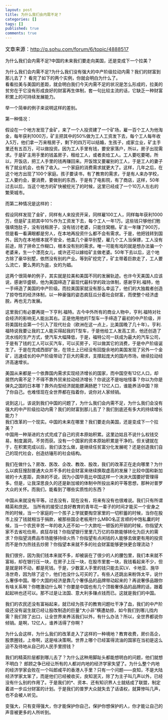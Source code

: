 ```yaml
---
layout: post
title: 为什么我们会内需不足？
categories: []
tags: []
published: true
comments: true
---
```

<p><span class="Apple-style-span"><p style="margin-top: 15px;margin-right: 0px;margin-bottom: 15px;margin-left: 0px;padding-top: 0px;padding-right: 0px;padding-bottom: 0px;padding-left: 0px"><font color="#000000"><span class="Apple-style-span"><span style="margin-top: 0px;margin-right: 0px;margin-bottom: 0px;margin-left: 0px;padding-top: 0px;padding-right: 0px;padding-bottom: 0px;padding-left: 0px;font-size: medium">文章来源：</span><a href="http://q.sohu.com/forum/6/topic/4888517"><span style="margin-top: 0px;margin-right: 0px;margin-bottom: 0px;margin-left: 0px;padding-top: 0px;padding-right: 0px;padding-bottom: 0px;padding-left: 0px;font-size: medium">http://q.sohu.com/forum/6/topic/4888517</span></a></span></font></p><p style="margin-top: 15px;margin-right: 0px;margin-bottom: 15px;margin-left: 0px;padding-top: 0px;padding-right: 0px;padding-bottom: 0px;padding-left: 0px"><font color="#000000">为什么我们会内需不足?中国的未来我们要走向美国，还是变成下一个拉美？</font></p><p style="margin-top: 15px;margin-right: 0px;margin-bottom: 15px;margin-left: 0px;padding-top: 0px;padding-right: 0px;padding-bottom: 0px;padding-left: 0px"><font color="#000000">为什么我们会内需不足?为什么我们没有强大的中产阶级拉动内需？我们的财富到那儿去了？ 看完了如下的两个实例，你就会明白为什么了。&nbsp;<br />看看拉美与美国的差距，就会明白我们今天内需不足的状况是怎么形成的，拉美的贫穷在于它没有形成良好的财富再生体制，套一句比较主流的话，它缺乏一种财富积累上的可持续发展能力。</font></p><p style="margin-top: 15px;margin-right: 0px;margin-bottom: 15px;margin-left: 0px;padding-top: 0px;padding-right: 0px;padding-bottom: 0px;padding-left: 0px"><font color="#000000">举一个简单的例子来说明这样的差别。</font></p><p style="margin-top: 15px;margin-right: 0px;margin-bottom: 15px;margin-left: 0px;padding-top: 0px;padding-right: 0px;padding-bottom: 0px;padding-left: 0px"><font color="#000000">第一种情况：</font></p><p style="margin-top: 15px;margin-right: 0px;margin-bottom: 15px;margin-left: 0px;padding-top: 0px;padding-right: 0px;padding-bottom: 0px;padding-left: 0px"><font color="#000000">假设在一个地方发现了金矿，来了一个人投资建了一个矿场，雇一百个工人为他淘金，每年获利1000万，矿主把其中的50%做为工人工资发下去，每个工人每年收入5万，他们拿一万来租房子，剩下的四万可以结婚，生孩子，成家立业，矿主手里还有五百万，可以做投资。因为工人手里有钱，要安家落户，所以，房子出现需求。于是矿主用手里的钱盖房子，租给工人，或者卖给工人。工人要吃要喝，所以，开饭店，把工人手里的钱再赚回来。开饭馆又要雇别的工人，于是工人的妻子有了就业机会，也有了收入。一个家庭的消费需求就更大了。这样，几年之后，在这个地方出现了100个家庭。孩子要读书，有了教育的需求，于是有人来办学校，工人要约会，要消费，要做别的东西，于是有了电影院，有了商店，这样，50年过去以后，当这个地方的矿快被挖光了的时候，这里已经成了一个10万人左右的繁荣城市。</font></p><p style="margin-top: 15px;margin-right: 0px;margin-bottom: 15px;margin-left: 0px;padding-top: 0px;padding-right: 0px;padding-bottom: 0px;padding-left: 0px"><font color="#000000">而第二种情况是这样的：</font></p><p style="margin-top: 15px;margin-right: 0px;margin-bottom: 15px;margin-left: 0px;padding-top: 0px;padding-right: 0px;padding-bottom: 0px;padding-left: 0px"><font color="#000000">假设同样发现了金矿，同样有人来投资开采，同样雇100工人，同样每年获利1000万，但是矿主把其中10%作为工资发下去，每个工人一年1万。这些钱只够他们勉强填饱肚子，没有钱租房子，没有钱讨老婆，只能住窝棚。矿主一年赚了900万，但是看一看满眼都是穷人，在本地再投资什么都不会有需求。于是，他把钱转到国外，因为在本地根本就不安全，他盖几个豪华别墅，雇几个工人当保镖，工人没有前途，除了拼命工作糊口，根本没有别的需求。唯一可能有戏的就是想办法骗一个老婆来，生一个漂亮女儿，或许还可以嫁给矿主做老婆。50年下去以后，这个地方除了豪华别墅，依然没有别的产业。等到矿挖完了，矿主带着巨款走了，工人要么流亡，要么男的为盗，女的为娼。</font></p><p style="margin-top: 15px;margin-right: 0px;margin-bottom: 15px;margin-left: 0px;padding-top: 0px;padding-right: 0px;padding-bottom: 0px;padding-left: 0px"><font color="#000000">这两个很简单的例子，其实就是拉美和美国不同的发展轨迹。也许今天美国人应该说，感谢华盛顿，他为美国缔造了最现代最科学的政治体制，感谢亨利.福特，他一手缔造了美国的中产阶级。而拉美国家就没有那么幸运了，他们的大独裁者创造了掠夺性的经济体制，以一种豪强的姿态疯狂瓜分着社会财富，而使整个经济虚脱，再也无力发展。</font></p><p style="margin-top: 15px;margin-right: 0px;margin-bottom: 15px;margin-left: 0px;padding-top: 0px;padding-right: 0px;padding-bottom: 0px;padding-left: 0px"><font color="#000000">这里我们有必要再提一下亨利.福特。古今中外所有的商业人物中，亨利.福特对社会经济的影响无人能出其右。正是他用他的T型车一手缔造了最初的中产阶级，并将美国社会第一个引入了现代社会（欧洲在这一点上，比美国晚了几十年）。亨利.福特说我要让我的工人能买得起我的T型车，于是他给工人发高工资，他还创造了流水线的生产方式，使汽车大幅降低，于是，福特公司一跃成为最大的汽车公司，于是有了钱的工人可以买汽车，可以买房子，可以做其它的消费，于是中产阶级诞生了。于是在完成西部扩张，在领土上已经没有回旋余地的美国发现了另外一个金矿，迅速成长的中产阶级带动了巨大的需求，支撑起庞大的国内市场，继续拉动经济高速增长。</font></p><p style="margin-top: 15px;margin-right: 0px;margin-bottom: 15px;margin-left: 0px;padding-top: 0px;padding-right: 0px;padding-bottom: 0px;padding-left: 0px"><font color="#000000">美国从来都是一个依靠国内需求实现经济增长的国家，而中国空有12亿人口，却居然内需不足？不得不靠外贸来拉动经济增长？你说这不是咄咄怪事？你以为你是弹丸之国的日本哪？靠外向型经济就能膘满肠肥？12亿人口，谁能养活中国？除了你自己。也难怪现在全世界都在指着你，说你对人家倾销。</font></p><p style="margin-top: 15px;margin-right: 0px;margin-bottom: 15px;margin-left: 0px;padding-top: 0px;padding-right: 0px;padding-bottom: 0px;padding-left: 0px"><font color="#000000">说到这儿，该说到我们中国的问题了，为什么我们会内需不足，为什么我们会没有强大的中产阶级拉动内需？我们的财富到那儿去了？我们到底还有多大的持续增长能力？&nbsp;<br />我们改革的一个现实。中国的未来在哪里？我们要走向美国，还是变成下一个拉美？&nbsp;<br />中国用一种渐进的方式完成了自己的资本原始积累。这里边姑且不说什么权钱交易，制度漏洞，不劳而获。没有一个国家的资本原始积累是干净的。但关键就在于，在积累完成以后，我们该怎么做，是继续任贫富分化发展呢？还是创造我们自己的现代社会，创造纺锤形的社会结构。</font></p><p style="margin-top: 15px;margin-right: 0px;margin-bottom: 15px;margin-left: 0px;padding-top: 0px;padding-right: 0px;padding-bottom: 0px;padding-left: 0px"><font color="#000000">我们在做什么？房改、医改、企改、教改、股改，我们的改革正在走向哪里？为什么以疯狂搜刮普通大众并不多的社会财富来继续换取虚高的发展？比较中国和新加坡的十大差距，具体的不说，因为小国毕竟比中国这样一个泱泱大国要好管理得多。但是，让我深思良久的还是新加坡的体制中所投出来的平等思想，那种对普罗大众的关怀。而我们，能看到了哪些实质性的东西？</font></p><p style="margin-top: 15px;margin-right: 0px;margin-bottom: 15px;margin-left: 0px;padding-top: 0px;padding-right: 0px;padding-bottom: 0px;padding-left: 0px"><font color="#000000">中国从来就没有平等。过去没有，现在没有，将来有没有也很难说。我们只有所谓精英和庶民。 当所有的接受过良好教育的青年花一辈子的时间才能买一个安身之所的时候，当一个家庭的一个孩子上学就要掏空家里的一切积蓄的时候，当你在股市上投了钱就相当于捐款，被那些国企老板用什么MBO名正言顺的中饱私囊的时候，当一个农民辛苦一年的收入还不如一个大款吃一顿饭的开销的时候，你指望大家不去省吃俭用，疯狂存钱？你指望银行里里几万亿的存款能够转化为巨大的需求？你指望消费品市场能够持续火热？你指望有点闲钱的人能够去做更有用的投资而不是作为热钱去炒房？你指望本来就不多的社会财富能够更快更合理流动？</font></p><p style="margin-top: 15px;margin-right: 0px;margin-bottom: 15px;margin-left: 0px;padding-top: 0px;padding-right: 0px;padding-bottom: 0px;padding-left: 0px"><font color="#000000">我们很穷，因为我们钱本来就不多，却被装在了很少的人的腰包里，我们本来就不富裕，却在银行压一块，在房子上压一块，在股市里套一块，我钱看起来不少，但是就是转不动，都是死钱。于是，少数富人手里的钱只能去买LV、卡地亚、施华洛世奇，因为除了这个，他们也没什么可买的了。有些人还跳出来粉饰太平，说什么奢侈中国。哪个大国的经济是靠几个奢侈品的品牌带动起来的？再说奢侈品跟你有啥关系啊？你瞎激动什么啊？你要是中国也有几个顶极奢侈品的品牌的话，跟着起起哄也还可以。那不过是让法国、意大利多赚点钱而已。这就是我们的中国。</font></p><p style="margin-top: 15px;margin-right: 0px;margin-bottom: 15px;margin-left: 0px;padding-top: 0px;padding-right: 0px;padding-bottom: 0px;padding-left: 0px"><font color="#000000">我们的农民还没有富裕起来，就已经为孩子的教育问题吐干净了血，我们的中产阶级还没有诞生就已经让股改制造的巨量“大小非”横遭劫掠，如今我们到哪儿找内需？我们除了出口，让全世界来养活我们以外，有什么办法？所以，全世界都说你倾销。是啊，12亿人，谁养活得了你啊？</font></p><p style="margin-top: 15px;margin-right: 0px;margin-bottom: 15px;margin-left: 0px;padding-top: 0px;padding-right: 0px;padding-bottom: 0px;padding-left: 0px"><font color="#000000">为什么会这样，为什么我们的改革走入了这样的一种境地？教育收费，房价高企，股票圈钱，上帝啊，这是啥决策啊。世界上哪个已经富得流油的国家在当初是这么迫不及待地从自己的人民手里捞钱？</font></p><p style="margin-top: 15px;margin-right: 0px;margin-bottom: 15px;margin-left: 0px;padding-top: 0px;padding-right: 0px;padding-bottom: 0px;padding-left: 0px"><font color="#000000">我们的精英阶层都到哪儿去了？为什么这种用脚趾头都能想明白的问题，他们就想不明白？ 郎顾之争已经让所有的人都对内地的经济学家失望了。为什么整个内地的经济学家会败在一个叫郎咸平的香港人手里？只有一个问题——良知，不是大陆经济学家太笨了，而是他们已经被收买，良知泯灭，除了为主子叫几声以外，已经没有什么别的作用了。于是我们的*、资本、还有知识界人士就结成了联盟，制定着进一步瓜分财富的计划。于是我们的普罗大众就失去了话语权，就算惨叫几声，也不会被人听见。</font></p><p style="margin-top: 15px;margin-right: 0px;margin-bottom: 15px;margin-left: 0px;padding-top: 0px;padding-right: 0px;padding-bottom: 0px;padding-left: 0px"><font color="#000000">变强大，只有变得强大，你才能保护你自己，保护你想保护的人，你才能让自己的声音被更多的人所听到。</font></p></span></p>

